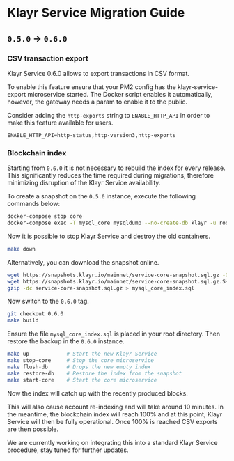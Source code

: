 # Klayr Service Migration Guide

## `0.5.0` -> `0.6.0`

### CSV transaction export

Klayr Service 0.6.0 allows to export transactions in CSV format.

To enable this feature ensure that your PM2 config has the klayr-service-export microservice started. The Docker script enables it automatically, however, the gateway needs a param to enable it to the public.

Consider adding the `http-exports` string to `ENABLE_HTTP_API` in order to make this feature available for users.

`ENABLE_HTTP_API=http-status,http-version3,http-exports`

### Blockchain index

Starting from `0.6.0` it is not necessary to rebuild the index for every release. This significantly reduces the time required during migrations, therefore minimizing disruption of the Klayr Service availability.

To create a snapshot on the `0.5.0` instance, execute the following commands below: 

```bash
docker-compose stop core
docker-compose exec -T mysql_core mysqldump --no-create-db klayr -u root -ppassword > mysql_core_index.sql
```

Now it is possible to stop Klayr Service and destroy the old containers.

```bash
make down
```

Alternatively, you can download the snapshot online.

```bash
wget https://snapshots.klayr.io/mainnet/service-core-snapshot.sql.gz -O service-core-snapshot.sql.gz
wget https://snapshots.klayr.io/mainnet/service-core-snapshot.sql.gz.SHA256 -O- | sha256sum -c
gzip -dc service-core-snapshot.sql.gz > mysql_core_index.sql
```

Now switch to the `0.6.0` tag.

```bash
git checkout 0.6.0
make build
```

Ensure the file `mysql_core_index.sql` is placed in your root directory.
Then restore the backup in the `0.6.0` instance.

```bash
make up            # Start the new Klayr Service
make stop-core     # Stop the core microservice
make flush-db      # Drops the new empty index
make restore-db    # Restore the index from the snapshot
make start-core    # Start the core microservice
```

Now the index will catch up with the recently produced blocks.

This will also cause account re-indexing and will take around 10 minutes. In the meantime, the blockchain index will reach 100% and at this point, Klayr Service will then be fully operational. Once 100% is reached CSV exports are then possible.

We are currently working on integrating this into a standard Klayr Service procedure, stay tuned for further updates.
